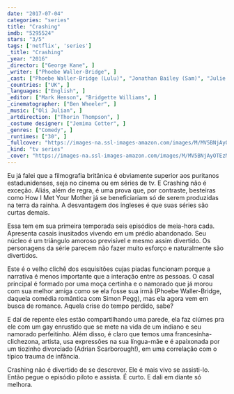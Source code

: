 ```yaml
---
date: "2017-07-04"
categories: "series"
title: "Crashing"
imdb: "5295524"
stars: "3/5"
tags: ['netflix', 'series']
_title: "Crashing"
_year: "2016"
_director: ["George Kane", ]
_writer: ["Phoebe Waller-Bridge", ]
_cast: ["Phoebe Waller-Bridge (Lulu)", "Jonathan Bailey (Sam)", "Julie Dray (Melody)", "Louise Ford (Kate)", "Damien Molony (Anthony)", "Adrian Scarborough (Colin)", "Amit Shah (Fred)", "Lachie Chapman (Will)", "Susan Wokoma (Jessica)", ]
_countries: ["UK", ]
_languages: ["English", ]
_editor: ["Mark Henson", "Bridgette Williams", ]
_cinematographer: ["Ben Wheeler", ]
_music: ["Oli Julian", ]
_artdirection: ["Thorin Thompson", ]
_costume designer: ["Jemima Cotter", ]
_genres: ["Comedy", ]
_runtimes: ["30", ]
_fullcover: "https://images-na.ssl-images-amazon.com/images/M/MV5BNjAyOTEzMzIwNV5BMl5BanBnXkFtZTgwOTM4MjY5NzE@.jpg"
_kind: "tv series"
_cover: "https://images-na.ssl-images-amazon.com/images/M/MV5BNjAyOTEzMzIwNV5BMl5BanBnXkFtZTgwOTM4MjY5NzE@._V1._SX100_SY56_.jpg"
---
```

Eu já falei que a filmografia britânica é obviamente superior aos puritanos estadunidenses, seja no cinema ou em séries de tv. E Crashing não é exceção. Aliás, além de regra, é uma prova que, por contraste, besteiras como How I Met Your Mother já se beneficiariam só de serem produzidas na terra da rainha. A desvantagem dos ingleses é que suas séries são curtas demais.

Essa tem em sua primeira temporada seis episódios de meia-hora cada. Apresenta casais inusitados vivendo em um prédio abandonado. Seu núcleo é um triângulo amoroso previsível e mesmo assim divertido. Os personagens da série parecem não fazer muito esforço e naturalmente são divertidos.

Este é o velho clichê dos esquisitões cujas piadas funcionam porque a narrativa é menos importante que a interação entre as pessoas. O casal principal é formado por uma moça certinha e o namorado que já morou com sua melhor amiga como se ela fosse sua irmã (Phoebe Waller-Bridge, daquela comédia romântica com Simon Pegg), mas ela agora vem em busca de romance. Aquela crise do tempo perdido, sabe?

E daí de repente eles estão compartilhando uma parede, ela faz ciúmes pra ele com um gay enrustido que se mete na vida de um indiano e seu namorado perfeitinho. Além disso, é claro que temos uma francesinha-clichezona, artista, usa expressões na sua língua-mãe e é apaixonada por um tiozinho divorciado (Adrian Scarborough!), em uma correlação com o típico trauma de infância.

Crashing não é divertido de se descrever. Ele é mais vivo se assisti-lo. Então pegue o episódio piloto e assista. É curto. E dali em diante só melhora.
